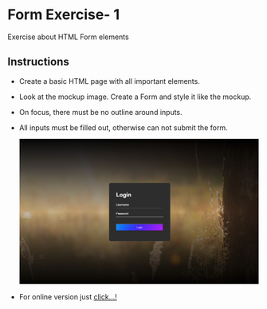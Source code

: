 # Form Exercise- 1

Exercise about HTML Form elements

## Instructions

- Create a basic HTML page with all important elements.
- Look at the mockup image. Create a Form and style it like the mockup.
- On focus, there must be no outline around inputs.
- All inputs must be filled out, otherwise can not submit the form.

  ![mockup-image](mockup.png)

- For online version just [click...!](https://hsnakk.github.io/login-form/)
